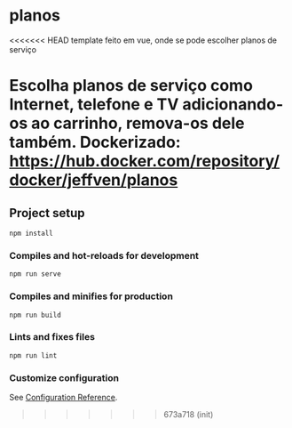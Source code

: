 # planos
<<<<<<< HEAD
template feito em vue, onde se pode escolher planos de serviço

Escolha planos de serviço como Internet, telefone e TV adicionando-os ao carrinho, remova-os dele também.
Dockerizado: https://hub.docker.com/repository/docker/jeffven/planos
=======

## Project setup
```
npm install
```

### Compiles and hot-reloads for development
```
npm run serve
```

### Compiles and minifies for production
```
npm run build
```

### Lints and fixes files
```
npm run lint
```

### Customize configuration
See [Configuration Reference](https://cli.vuejs.org/config/).
>>>>>>> 673a718 (init)
